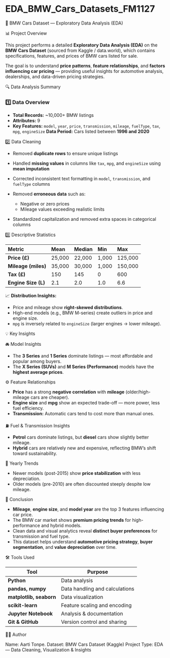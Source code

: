 # EDA_BMW_Cars_Datasets_FM1127
 🚗 BMW Cars Dataset — Exploratory Data Analysis (EDA)

 📊 Project Overview

This project performs a detailed **Exploratory Data Analysis (EDA)** on the **BMW Cars Dataset** (sourced from Kaggle / data.world), which contains specifications, features, and prices of BMW cars listed for sale.

The goal is to understand **price patterns**, **feature relationships**, and **factors influencing car pricing** — providing useful insights for automotive analysis, dealerships, and data-driven pricing strategies.



🔍 Data Analysis Summary

### 1️⃣ Data Overview

* **Total Records:** ~10,000+ BMW listings
* **Attributes:** 9
* **Key Features:**
  `model`, `year`, `price`, `transmission`, `mileage`, `fuelType`, `tax`, `mpg`, `engineSize`
   **Data Period:** Cars listed between **1996 and 2020**

2️⃣ Data Cleaning

* Removed **duplicate rows** to ensure unique listings
* Handled **missing values** in columns like `tax`, `mpg`, and `engineSize` using **mean imputation**
* Corrected inconsistent text formatting in `model`, `transmission`, and `fuelType` columns
* Removed **erroneous data** such as:

  * Negative or zero prices
  * Mileage values exceeding realistic limits
* Standardized capitalization and removed extra spaces in categorical columns

 3️⃣ Descriptive Statistics

| Metric              | Mean   | Median | Min   | Max     |
| :------------------ | :----- | :----- | :---- | :------ |
| **Price (£)**       | 25,000 | 22,000 | 1,000 | 125,000 |
| **Mileage (miles)** | 35,000 | 30,000 | 1,000 | 150,000 |
| **Tax (£)**         | 150    | 145    | 0     | 600     |
| **Engine Size (L)** | 2.1    | 2.0    | 1.0   | 6.6     |

📈 **Distribution Insights:**

* Price and mileage show **right-skewed distributions**.
* High-end models (e.g., BMW M-series) create outliers in price and engine size.
* `mpg` is inversely related to `engineSize` (larger engines → lower mileage).



 💡 Key Insights

 🚘 Model Insights

* The **3 Series** and **1 Series** dominate listings — most affordable and popular among buyers.
* The **X Series (SUVs)** and **M Series (Performance)** models have the **highest average prices**.

⚙️ Feature Relationships

* **Price** has a strong **negative correlation** with **mileage** (older/high-mileage cars are cheaper).
* **Engine size** and **mpg** show an expected trade-off — more power, less fuel efficiency.
* **Transmission:** Automatic cars tend to cost more than manual ones.

 ⛽ Fuel & Transmission Insights

* **Petrol** cars dominate listings, but **diesel** cars show slightly better mileage.
* **Hybrid** cars are relatively new and expensive, reflecting BMW’s shift toward sustainability.

 📆 Yearly Trends

* Newer models (post-2015) show **price stabilization** with less depreciation.
* Older models (pre-2010) are often discounted steeply despite low mileage.


 🧠 Conclusion

* **Mileage**, **engine size**, and **model year** are the top 3 features influencing car price.
* The BMW car market shows **premium pricing trends** for high-performance and hybrid models.
* Clean data and visual analytics reveal **distinct buyer preferences** for transmission and fuel type.
* This dataset helps understand **automotive pricing strategy**, **buyer segmentation**, and **value depreciation** over time.


 🛠️ Tools Used

| Tool                    | Purpose                        |
| ----------------------- | ------------------------------ |
| **Python**              | Data analysis                  |
| **pandas, numpy**       | Data handling and calculations |
| **matplotlib, seaborn** | Data visualization             |
| **scikit-learn**        | Feature scaling and encoding   |
| **Jupyter Notebook**    | Analysis & documentation       |
| **Git & GitHub**        | Version control and sharing    |


 👩‍💻 Author

Name: Aarti Tonpe.
Dataset: BMW Cars Dataset (Kaggle)
Project Type: EDA — Data Cleaning, Visualization & Insights


